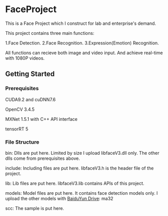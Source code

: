 # FaceProject

This is a Face Project which I construct for lab and enterprise's demand.

This project contains three main functions:

1.Face Detection. 2.Face Recognition. 3.Expression(Emotion) Recognition.

All functions can recieve both image and video input. And achieve real-time with 1080P videos.

## Getting Started

### Prerequisites

CUDA9.2 and cuDNN7.6

OpenCV 3.4.5

MXNet 1.5.1 with C++ API interface

tensorRT 5

### File Structure

bin: Dlls are put here. Limited by size I upload libfaceV3.dll only. The other dlls come from prerequisites above.

include: Including files are put here. libfaceV3.h is the header file of the project.

lib: Lib files are put here. libfaceV3.lib contains APIs of this project.

models: Model files are put here. It contains face detection models only. I upload the other models with [BaiduYun Drive](https://pan.baidu.com/s/1GElLiwqUkDwsa-xAiPfgDA): ma32

scc: The sample is put here.
